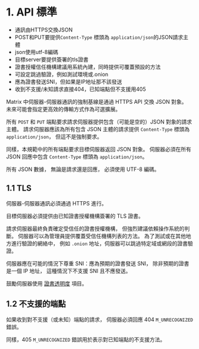# 1. API 標準

- 通訊由HTTPS交換JSON
- POST和PUT要提供`Content-Type` 標頭為 `application/json`的JSON請求主體
- json使用utf-8編碼
- 目標server要提供簽署的tls證書
- 證書授權信任機構建議用系統內建，同時提供可覆蓋預設的方法
- 可設定跳過驗證，例如測試環境或.onion
- 應為證書發送SNI，但如果是IP地址那不該發送
- 收到不支援/未知請求直接404，已知端點但不支援用405

Matrix 中伺服器-伺服器通訊的強制基線是通過 HTTPS API 交換 JSON 對象。
未來可能會指定更高效的傳輸方式作為可選擴展。

所有 `POST` 和 `PUT` 端點要求請求伺服器提供包含（可能是空的）JSON 對象的請求主體。
請求伺服器應該為所有包含 JSON 主體的請求提供 `Content-Type` 標頭為 `application/json`，
但這不是強制要求。

同樣，本規範中的所有端點要求目標伺服器返回 JSON 對象。
伺服器必須在所有 JSON 回應中包含 `Content-Type` 標頭為 `application/json`。

所有 JSON 數據，
無論是請求還是回應，
必須使用 UTF-8 編碼。

## 1.1 TLS

伺服器-伺服器通訊必須通過 HTTPS 進行。

目標伺服器必須提供由已知證書授權機構簽署的 TLS 證書。

請求伺服器最終負責確定受信任的證書授權機構，
但強烈建議依賴操作系統的判斷。
伺服器可以為管理員提供覆蓋受信任機構列表的方法。
為了測試或在其他地方進行驗證的網絡中，
例如 `.onion` 地址，伺服器可以跳過特定域或網段的證書驗證。

伺服器應在可能的情況下尊重 SNI：應為預期的證書發送 SNI，
除非預期的證書是一個 IP 地址，
這種情況下不支援 SNI 且不應發送。

鼓勵伺服器使用 [證書透明度](https://www.certificate-transparency.org/) 項目。

## 1.2 不支援的端點

如果收到對不支援（或未知）端點的請求，
伺服器必須回應 404 `M_UNRECOGNIZED` 錯誤。

同樣，405 `M_UNRECOGNIZED` 錯誤用於表示對已知端點的不支援方法。
